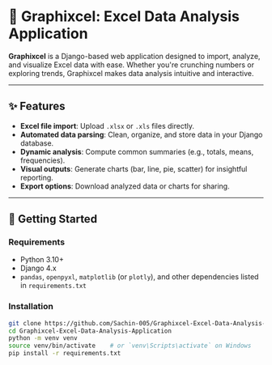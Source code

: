 # 🚀 Graphixcel: Excel Data Analysis Application

**Graphixcel** is a Django-based web application designed to import, analyze, and visualize Excel data with ease. Whether you're crunching numbers or exploring trends, Graphixcel makes data analysis intuitive and interactive.

---

## ✨ Features

- **Excel file import**: Upload `.xlsx` or `.xls` files directly.
- **Automated data parsing**: Clean, organize, and store data in your Django database.
- **Dynamic analysis**: Compute common summaries (e.g., totals, means, frequencies).
- **Visual outputs**: Generate charts (bar, line, pie, scatter) for insightful reporting.
- **Export options**: Download analyzed data or charts for sharing.

---

## 🚧 Getting Started

### Requirements

- Python 3.10+
- Django 4.x
- `pandas`, `openpyxl`, `matplotlib` (or `plotly`), and other dependencies listed in `requirements.txt`

### Installation

```bash
git clone https://github.com/Sachin-005/Graphixcel-Excel-Data-Analysis-Application.git
cd Graphixcel-Excel-Data-Analysis-Application
python -m venv venv
source venv/bin/activate    # or `venv\Scripts\activate` on Windows
pip install -r requirements.txt
